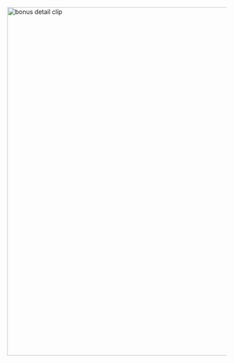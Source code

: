 <img width="800" alt="bonus detail clip" src="https://github.com/anfipatica/minishell/raw/a1bc51c8401346478c6d2a808e97ce935acfbfe5/NoPineappleShell.gif">

